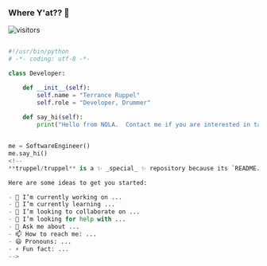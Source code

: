 ### Where Y'at?? 👋


![visitors](https://visitor-badge.laobi.icu/badge?page_id=truppel.truppel)
<!--[![Open Source Love](https://badges.frapsoft.com/os/v1/open-source.svg?v=102)](https://github.com/ellerbrock/open-source-badge/)-->

```python

#!/usr/bin/python
# -*- coding: utf-8 -*-

class Developer:

    def __init__(self):
        self.name = "Terrance Ruppel"
        self.role = "Developer, Drummer"
        
    def say_hi(self):
        print("Hello from NOLA.  Contact me if you are interested in talking more about my work.")


me = SoftwareEngineer()
me.say_hi()
<!--
**truppel/truppel** is a ✨ _special_ ✨ repository because its `README.md` (this file) appears on your GitHub profile.

Here are some ideas to get you started:

- 🔭 I’m currently working on ...
- 🌱 I’m currently learning ...
- 👯 I’m looking to collaborate on ...
- 🤔 I’m looking for help with ...
- 💬 Ask me about ...
- 📫 How to reach me: ...
- 😄 Pronouns: ...
- ⚡ Fun fact: ...
-->
